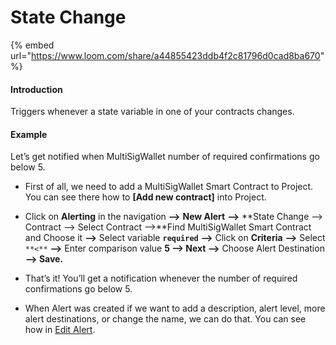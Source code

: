 # State Change

{% embed url="https://www.loom.com/share/a44855423ddb4f2c81796d0cad8ba670" %}

#### Introduction

Triggers whenever a state variable in one of your contracts changes.

#### Example

Let’s get notified when MultiSigWallet number of required confirmations go below 5.

* First of all, we need to add a MultiSigWallet Smart Contract to Project. You can see there how to **\[Add new contract\]** into Project.

* Click on **Alerting** in the navigation **—&gt;** **New Alert** **—&gt;** **State Change —&gt; Contract —&gt; Select Contract —&gt;**Find MultiSigWallet Smart Contract and Choose it **—&gt;** Select variable **`required`** **—&gt;** Click on **Criteria** **—&gt;** Select `**<**` **—&gt;** Enter comparison value **5 —&gt; Next —&gt;** Choose Alert Destination **—&gt; Save.** 
* That’s it! You’ll get a notification whenever the number of required confirmations go below 5. 
* When Alert was created if we want to add a description, alert level, more alert destinations, or change the name, we can do that. You can see how in [Edit Alert](editing-an-alert.md).


